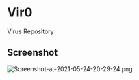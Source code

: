 # Vir0
Virus Repository 

## Screenshot 
![Screenshot-at-2021-05-24-20-29-24.png](https://i.postimg.cc/y6Zhc6T3/Screenshot-at-2021-05-24-20-29-24.png)
